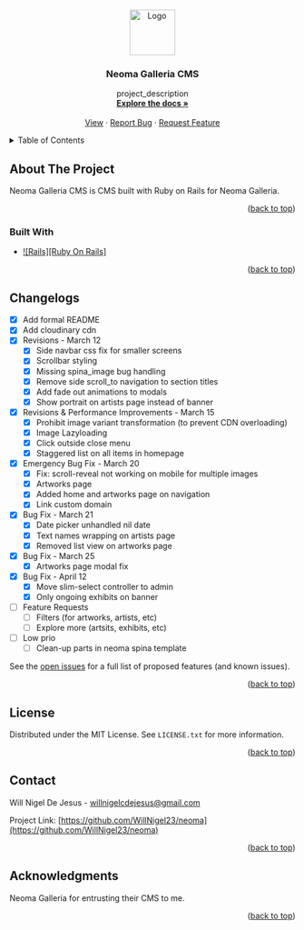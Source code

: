 <a name="readme-top"></a>

<!-- PROJECT LOGO -->
<br />
<div align="center">
  <a href="https://github.com/WillNigel23/neoma">
    <img src="https://neoma-art-f09cf502b2f9.herokuapp.com/assets/logo_icon-fe30872c147da3830cde1410edcdaaa499955653b989a3472ef03457261e30ec.svg" alt="Logo" width="80" height="80">
  </a>

<h3 align="center">Neoma Galleria CMS</h3>

  <p align="center">
    project_description
    <br /> <a href="https://github.com/github_username/repo_name"><strong>Explore the docs »</strong></a>
    <br />
    <br />
    <a href="https://neoma-art-f09cf502b2f9.herokuapp.com">View</a> ·
    <a href="https://github.com/WillNigel23/neoma/issues">Report Bug</a>
    ·
    <a href="https://github.com/WillNigel23/neoma/issues">Request Feature</a>
  </p>
</div>

<!-- TABLE OF CONTENTS -->
<details>
  <summary>Table of Contents</summary>
  <ol>
    <li>
      <a href="#about-the-project">About The Project</a>
      <ul>
        <li><a href="#built-with">Built With</a></li>
      </ul>
    </li>
    <li><a href="#changelogs">Changelogs</a></li>
    <li><a href="#contact">Contact</a></li>
    <li><a href="#acknowledgments">Acknowledgments</a></li>
  </ol>
</details>

<!-- ABOUT THE PROJECT -->
## About The Project

Neoma Galleria CMS is CMS built with Ruby on Rails for Neoma Galleria.

<p align="right">(<a href="#readme-top">back to top</a>)</p>

### Built With

* [![Rails][Ruby On Rails]][Rails-url]

<p align="right">(<a href="#readme-top">back to top</a>)</p>

## Changelogs

- [x] Add formal README
- [x] Add cloudinary cdn
- [x] Revisions - March 12
    - [x] Side navbar css fix for smaller screens
    - [x] Scrollbar styling
    - [x] Missing spina_image bug handling
    - [x] Remove side scroll_to navigation to section titles
    - [x] Add fade out animations to modals
    - [x] Show portrait on artists page instead of banner
- [x] Revisions & Performance Improvements - March 15
    - [x] Prohibit image variant transformation (to prevent CDN overloading)
    - [x] Image Lazyloading
    - [x] Click outside close menu
    - [x] Staggered list on all items in homepage
- [x] Emergency Bug Fix - March 20
    - [x] Fix: scroll-reveal not working on mobile for multiple images
    - [x] Artworks page
    - [x] Added home and artworks page on navigation
    - [x] Link custom domain
- [x] Bug Fix - March 21
    - [x] Date picker unhandled nil date
    - [x] Text names wrapping on artists page
    - [x] Removed list view on artworks page
- [x] Bug Fix - March 25
    - [x] Artworks page modal fix
- [x] Bug Fix - April 12
    - [x] Move slim-select controller to admin
    - [x] Only ongoing exhibits on banner
- [ ] Feature Requests
    - [ ] Filters (for artworks, artists, etc)
    - [ ] Explore more (artsits, exhibits, etc)
- [ ] Low prio
    - [ ] Clean-up parts in neoma spina template

See the [open issues](https://github.com/WillNigel23/neoma/issues) for a full list of proposed features (and known issues).

<p align="right">(<a href="#readme-top">back to top</a>)</p>

<!-- LICENSE -->
## License

Distributed under the MIT License. See `LICENSE.txt` for more information.

<p align="right">(<a href="#readme-top">back to top</a>)</p>



<!-- CONTACT -->
## Contact

Will Nigel De Jesus - willnigelcdejesus@gmail.com

Project Link: [https://github.com/WillNigel23/neoma](https://github.com/WillNigel23/neoma)

<p align="right">(<a href="#readme-top">back to top</a>)</p>


<!-- ACKNOWLEDGMENTS -->
## Acknowledgments

Neoma Galleria for entrusting their CMS to me.

<p align="right">(<a href="#readme-top">back to top</a>)</p>

<!-- MARKDOWN LINKS & IMAGES -->
<!-- https://www.markdownguide.org/basic-syntax/#reference-style-links -->
[Rails-url]: https://img.shields.io/badge/rails-%23CC0000.svg?style=for-the-badge&logo=ruby-on-rails&logoColor=white
